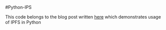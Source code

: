 #Python-IPS

This code belongs to the blog post written [here](http://blog.adnansiddiqi.me/getting-started-with-python-and-ipfs/) which demonstrates usage of IPFS in Python